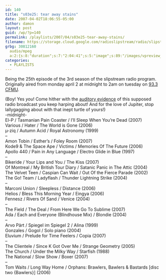 ```yaml
---
id: 140
title: "s03e25: tear away stains"
date: 2007-04-02T18:06:55-05:00
author: damon
layout: post
guid: /wp/?p=140
permalink: /playlists/2007/04/s03e25-tear-away-stains/
filename: https://storage.cloud.google.com/radioslipstream/radio/slipstream-s3e25.mp3
grbg: 30812160
  audio/mpeg
  a:2:{s:8:"duration";s:7:"2:04:41";s:5:"image";s:89:"/images/vpreview_center.png";}
categories:
  - PLAYLISTS
---
```


<p class="note_content clearfix">
  Being the 25th episode of the 3rd season of the slipstream radio program. Originally aired from monday april 2 at midnight to 2am on tuesday on <a href="http://cfmu.mcmaster.ca" target="_blank" title="http://cfmu.mcmaster.ca">93.3 CFMU</a>.
</p>

(Boy! Yes _you_! Come hither with the <a href="/radio/slipstream-s3e25.mp3" target="_blank" title="/radio/slipstream-s3e25.mp3">auditory evidence</a> of this supposed radio broadcast you keep harping about! And for the love of Jupiter, stop lallygagging about with that inept turtle of yours!)  
-midnight-  
El-P / Tasmanian Pain Coaster / I’ll Sleep When You’re Dead (2007)  
Various / Hater / The World is Gone (2006)  
µ-ziq / Autumn Acid / Royal Astronomy (1999)  
–  
Amon Tobin / Esther’s / Foley Room (2007)  
Kode9 & The Space Ape / Victims / Memories Of The Future (2006)  
Apollo 440 / Pain in Any Language / Electro Glide in Blue (1997)  
–  
Bikeride / Your Lips and You / The Kiss (2007)  
Of Montreal / My British Tour Diary / Satanic Panic in The Attic (2004)  
The Velvet Teen / Caspian Can Wait / Out Of the Fierce Parade (2002)  
The Go! Team / Ladyflash / Thunder Lightning Strike (2004)  
–  
Marconi Union / Sleepless / Distance (2006)  
Helios / Bless This Morning Year / Eingya (2006)  
Fennesz / Rivers Of Sand / Venice (2004)  
–  
The Field / The Deal / From Here We Go To Sublime (2007)  
Ada / Each and Everyone (Blindhouse Mix) / Blondie (2004)  
–  
Arvo Pärt / Spiegel im Spiegel 2 / Alina (1999)  
Gonzales / Gogol / Solo piano (2004)  
Eluvium / Prelude for Time Feelers / Copia (2007)  
–  
The Clientele / Since K Got Over Me / Strange Geometry (2005)  
The Church / Under the Milky Way / Starfish (1988)  
The National / Slow Show / Boxer (2007)  
–  
Tom Waits / Long Way Home / Orphans: Brawlers, Bawlers & Bastards \[disc two {Bawlers}\] (2006)
